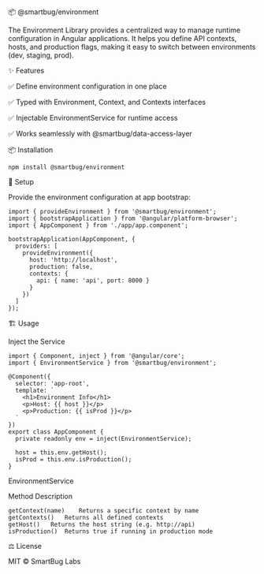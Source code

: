 📦 @smartbug/environment

The Environment Library provides a centralized way to manage runtime configuration in Angular applications.
It helps you define API contexts, hosts, and production flags, making it easy to switch between environments (dev, staging, prod).

✨ Features

✅ Define environment configuration in one place

✅ Typed with Environment, Context, and Contexts interfaces

✅ Injectable EnvironmentService for runtime access

✅ Works seamlessly with @smartbug/data-access-layer



📦 Installation

    npm install @smartbug/environment

🔧 Setup

   Provide the environment configuration at app bootstrap:


    import { provideEnvironment } from '@smartbug/environment';
    import { bootstrapApplication } from '@angular/platform-browser';
    import { AppComponent } from './app/app.component';
    
    bootstrapApplication(AppComponent, {
      providers: [
        provideEnvironment({
          host: 'http://localhost',
          production: false,
          contexts: {
            api: { name: 'api', port: 8000 }
          }
        })
      ]
    });

🏗️ Usage

Inject the Service

    import { Component, inject } from '@angular/core';
    import { EnvironmentService } from '@smartbug/environment';
    
    @Component({
      selector: 'app-root',
      template: `
        <h1>Environment Info</h1>
        <p>Host: {{ host }}</p>
        <p>Production: {{ isProd }}</p>
      `
    })
    export class AppComponent {
      private readonly env = inject(EnvironmentService);
    
      host = this.env.getHost();
      isProd = this.env.isProduction();
    }


EnvironmentService

Method	Description

    getContext(name)	Returns a specific context by name
    getContexts()	Returns all defined contexts
    getHost()	Returns the host string (e.g. http://api)
    isProduction()	Returns true if running in production mode

⚖️ License

MIT © SmartBug Labs

